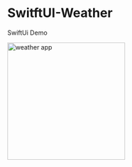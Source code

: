 # SwitftUI-Weather
SwiftUi Demo

<img width="265" alt="weather app" src="https://user-images.githubusercontent.com/22369188/154501232-b8b7569c-9755-47ea-910b-d3c7ca0dd90d.png">
